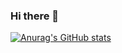 ### Hi there 👋
[![Anurag's GitHub stats](https://github-readme-stats.vercel.app/api?username=starry-skyss)](https://github.com/anuraghazra/github-readme-stats)

<!--
**starry-skyss/starry-skyss** is a ✨ _special_ ✨ repository because its `README.md` (this file) appears on your GitHub profile.

Here are some ideas to get you started:

- 🔭 I’m currently working on ...
- 🌱 I’m currently learning ...
- 👯 I’m looking to collaborate on ...
- 🤔 I’m looking for help with ...
- 💬 Ask me about ...
- 📫 How to reach me: ...
- 😄 Pronouns: ...
- ⚡ Fun fact: ...
-->
